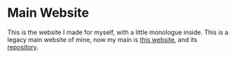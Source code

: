 # Main Website
This is the website I made for myself, with a little monologue inside.
This is a legacy main website of mine, now my main is [this website](https://thethirdswan.com), and its [repository](https://github.com/thethirdswan/thethirdswan-blog).

